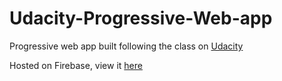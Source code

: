 # Udacity-Progressive-Web-app
Progressive web app built following the class on [Udacity](https://classroom.udacity.com/courses/ud811)

Hosted on Firebase, view it [here](https://myfirstpwa-59aed.firebaseapp.com/)
